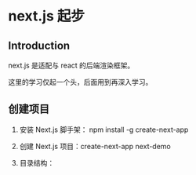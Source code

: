 # next.js 起步

## Introduction

next.js 是适配与 react 的后端渲染框架。            

这里的学习仅起一个头，后面用到再深入学习。           

## 创建项目

1. 安装 Next.js 脚手架： npm install -g create-next-app            

2. 创建 Next.js 项目：create-next-app next-demo          

3. 目录结构：          

